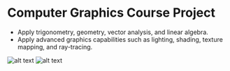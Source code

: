 
# Computer Graphics Course Project

- Apply trigonometry, geometry, vector analysis, and linear algebra.
- Apply advanced graphics capabilities such as lighting, shading, texture mapping, and ray-tracing.

![alt text](https://www.linkpicture.com/q/imageonline-co-roundcorner_2.png) ![alt text](https://www.linkpicture.com/q/imageonline-co-roundcorner-1.png)

